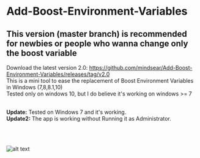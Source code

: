 # Add-Boost-Environment-Variables <br />
## This version (master branch) is recommended for newbies or people who wanna change only the boost variable <br />
Download the latest version 2.0: https://github.com/mindsear/Add-Boost-Environment-Variables/releases/tag/v2.0 <br />
This is a mini tool to ease the replacement of Boost Environment Variables in Windows (7,8,8.1,10)  <br />
Tested only on windows 10, but I do believe it's working on windows >= 7 <br />
<br />

**Update:** Tested on Windows 7 and it's working. <br />
**Update2:** The app is working without Running it as Administrator. <br />

<br />
<br />

![alt text](https://image.ibb.co/bWLPY8/43.png)
